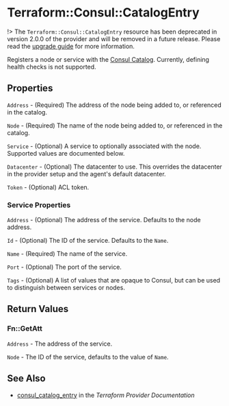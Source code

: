 # Terraform::Consul::CatalogEntry

!> The `Terraform::Consul::CatalogEntry` resource has been deprecated in version 2.0.0 of the provider
and will be removed in a future release. Please read the [upgrade guide](/docs/providers/consul/upgrading.html#deprecation-of-consul_catalog_entry)
for more information.

Registers a node or service with the [Consul Catalog](https://www.consul.io/docs/agent/http/catalog.html#catalog_register).
Currently, defining health checks is not supported.

## Properties

`Address` - (Required) The address of the node being added to,
or referenced in the catalog.

`Node` - (Required) The name of the node being added to, or
referenced in the catalog.

`Service` - (Optional) A service to optionally associated with
the node. Supported values are documented below.

`Datacenter` - (Optional) The datacenter to use. This overrides the
datacenter in the provider setup and the agent's default datacenter.

`Token` - (Optional) ACL token.

### Service Properties

`Address` - (Optional) The address of the service. Defaults to the
node address.

`Id` - (Optional) The ID of the service. Defaults to the `Name`.

`Name` - (Required) The name of the service.

`Port` - (Optional) The port of the service.

`Tags` - (Optional) A list of values that are opaque to Consul,
but can be used to distinguish between services or nodes.


## Return Values

### Fn::GetAtt

`Address` - The address of the service.

`Node` - The ID of the service, defaults to the value of `Name`.

## See Also

* [consul_catalog_entry](https://www.terraform.io/docs/providers/consul/r/catalog_entry.html) in the _Terraform Provider Documentation_
